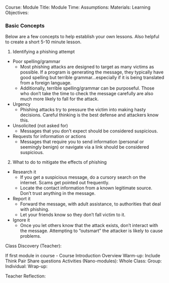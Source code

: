 Course:
Module Title:
Module Time:
Assumptions:
Materials:
Learning Objectives:
### Basic Concepts
Below are a few concepts to help establish your own lessons. Also helpful to create a short 5-10 minute lesson.
1. Identifying a phishing attempt
* Poor spelling/grammar
  * Most phishing attacks are designed to target as many victims as possible. If a program is generating the message, they typically have good spelling but terrible grammar...especially if it is being translated from a foreign language.
  * Additionally, terrible spelling/grammar can be purposeful. Those who don’t take the time to check the message carefully are also much more likely to fall for the attack.
* Urgency
  * Phishing attacks try to pressure the victim into making hasty decisions. Careful thinking is the best defense and attackers know this.
* Unsolicited (not asked for)
  * Messages that you don’t expect should be considered suspicious.
* Requests for information or actions
  * Messages that require you to send information (personal or seemingly benign) or navigate via a link should be considered suspicious.
2. What to do to mitigate the effects of phishing
* Research it
  * If you get a suspicious message, do a cursory search on the internet. Scams get pointed out frequently.
  * Locate the contact information from a known legitimate source. Don’t trust anything in the message.
* Report it
  * Forward the message, with adult assistance, to authorities that deal with phishing.
  * Let your friends know so they don’t fall victim to it.
* Ignore it
  * Once you let others know that the attack exists, don’t interact with the message. Attempting to “outsmart” the attacker is likely to cause problems.

Class Discovery (Teacher):

If first module in course - Course Introduction Overview
Warm-up:
Include Think Pair Share questions
Activities (Nano-modules):
Whole Class:
Group:
Individual:
Wrap-up:

Teacher Reflection:
